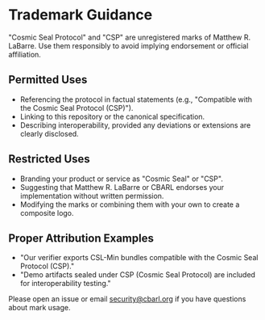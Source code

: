 # Trademark Guidance

"Cosmic Seal Protocol" and "CSP" are unregistered marks of Matthew R. LaBarre.
Use them responsibly to avoid implying endorsement or official affiliation.

## Permitted Uses

* Referencing the protocol in factual statements (e.g., "Compatible with the
  Cosmic Seal Protocol (CSP)").
* Linking to this repository or the canonical specification.
* Describing interoperability, provided any deviations or extensions are clearly
  disclosed.

## Restricted Uses

* Branding your product or service as "Cosmic Seal" or "CSP".
* Suggesting that Matthew R. LaBarre or CBARL endorses your implementation
  without written permission.
* Modifying the marks or combining them with your own to create a composite logo.

## Proper Attribution Examples

* "Our verifier exports CSL-Min bundles compatible with the Cosmic Seal Protocol
  (CSP)."
* "Demo artifacts sealed under CSP (Cosmic Seal Protocol) are included for
  interoperability testing."

Please open an issue or email [security@cbarl.org](mailto:security@cbarl.org) if
you have questions about mark usage.

